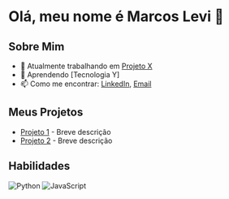 # Olá, meu nome é Marcos Levi 👋

## Sobre Mim
- 🔭 Atualmente trabalhando em [Projeto X](link)
- 🌱 Aprendendo [Tecnologia Y]
- 📫 Como me encontrar: [LinkedIn](link), [Email](mailto:seu-email@example.com)

## Meus Projetos
- [Projeto 1](link) - Breve descrição
- [Projeto 2](link) - Breve descrição

## Habilidades
![Python](https://img.shields.io/badge/Python-3776AB?style=for-the-badge&logo=python&logoColor=white)
![JavaScript](https://img.shields.io/badge/JavaScript-FFD700?style=for-the-badge&logo=javascript&logoColor=black)
